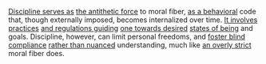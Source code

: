 
[Discipline serves as](2/2/1/1/2/.Discipline) [the antithetic force](2/1/2/2/_Attractive-Repulsive) to moral fiber, [as a behavioral](2/3/3/2/1/1/.Behavioral%20Economics) code that, though externally imposed, becomes internalized over time. [It involves practices](2/3/2/1/2/.Practices) [and regulations guiding](3/1/3/3/1/2/2/2/2/.Regulation) [one towards desired](1/1/3/1/1/_One-Many) [states of being](3/1/3/3/1/2/2/2/.State) and goals. Discipline, however, can limit personal freedoms, and [foster blind compliance](3/2/2/2/_Regulation-Indulgence) [rather than nuanced](3/3/2/2/3/3/.Themes%20and%20Interpretations) understanding, much like [an overly strict](3/1/3/3/3/3/3/_Restrictive-Permissive) moral fiber does.

